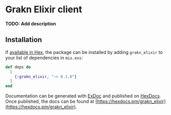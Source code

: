 # Grakn Elixir client

**TODO: Add description**

## Installation

If [available in Hex](https://hex.pm/docs/publish), the package can be installed
by adding `grakn_elixir` to your list of dependencies in `mix.exs`:

```elixir
def deps do
  [
    {:grakn_elixir, "~> 0.1.0"}
  ]
end
```

Documentation can be generated with [ExDoc](https://github.com/elixir-lang/ex_doc)
and published on [HexDocs](https://hexdocs.pm). Once published, the docs can
be found at [https://hexdocs.pm/grakn_elixir](https://hexdocs.pm/grakn_elixir).

